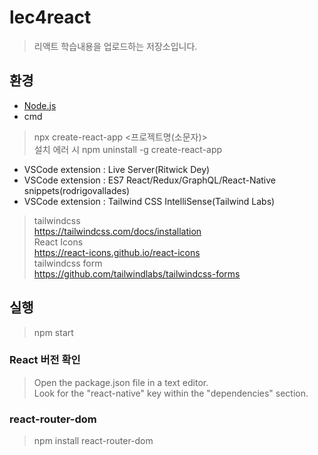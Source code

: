 # lec4react

> 리액트 학습내용을 업로드하는 저장소입니다.

## 환경
- [Node.js](https://nodejs.org/en/download)
- cmd
> npx create-react-app <프로젝트명(소문자)><br/>
> 설치 에러 시 npm uninstall -g create-react-app<br/>
- VSCode extension : Live Server(Ritwick Dey)
- VSCode extension : ES7 React/Redux/GraphQL/React-Native snippets(rodrigovallades)
- VSCode extension : Tailwind CSS IntelliSense(Tailwind Labs)<br/>
> tailwindcss<br/>
> https://tailwindcss.com/docs/installation<br/>
> React Icons <br/>
> https://react-icons.github.io/react-icons<br/>
> tailwindcss form<br/>
> https://github.com/tailwindlabs/tailwindcss-forms<br/>

## 실행

> npm start

### React 버전 확인

> Open the package.json file in a text editor.<br/>
> Look for the "react-native" key within the "dependencies" section.

### react-router-dom

> npm install react-router-dom
